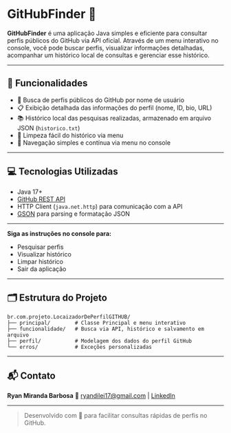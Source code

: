 
# GitHubFinder 🐙

**GitHubFinder** é uma aplicação Java simples e eficiente para consultar perfis públicos do GitHub via API oficial. Através de um menu interativo no console, você pode buscar perfis, visualizar informações detalhadas, acompanhar um histórico local de consultas e gerenciar esse histórico.

---

## 🚀 Funcionalidades

- 🔎 Busca de perfis públicos do GitHub por nome de usuário  
- 📋 Exibição detalhada das informações do perfil (nome, ID, bio, URL)  
- 📚 Histórico local das pesquisas realizadas, armazenado em arquivo JSON (`historico.txt`)  
- 🧹 Limpeza fácil do histórico via menu  
- 🔄 Navegação simples e contínua via menu no console  

---

## 💻 Tecnologias Utilizadas

- Java 17+  
- [GitHub REST API](https://docs.github.com/en/rest/users/users#get-a-user)  
- HTTP Client (`java.net.http`) para comunicação com a API  
- [GSON](https://github.com/google/gson) para parsing e formatação JSON  

---
 **Siga as instruções no console para:**

   * Pesquisar perfis
   * Visualizar histórico
   * Limpar histórico
   * Sair da aplicação

---

## 🗂 Estrutura do Projeto

```
br.com.projeto.LocaizadorDePerfilGITHUB/
├── principal/        # Classe Principal e menu interativo
├── funcionalidade/   # Busca via API, histórico e salvamento em arquivo
├── perfil/           # Modelagem dos dados do perfil GitHub
└── erros/            # Exceções personalizadas
```

---

## 📬 Contato

**Ryan Miranda Barbosa**
📧 [ryandilei17@gmail.com](mailto:ryandilei17@gmail.com)
| [LinkedIn](https://www.linkedin.com/in/ryan-miranda-978910302/)

---


> Desenvolvido com 💙 para facilitar consultas rápidas de perfis no GitHub.

